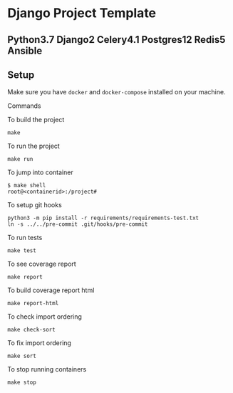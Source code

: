 # Django Project Template

## Python3.7 Django2 Celery4.1 Postgres12 Redis5 Ansible

## Setup

Make sure you have `docker` and `docker-compose` installed on your machine.

Commands

To build the project

    make

To run the project

    make run

To jump into container

    $ make shell
    root@<containerid>:/project#

To setup git hooks

    python3 -m pip install -r requirements/requirements-test.txt
    ln -s ../../pre-commit .git/hooks/pre-commit

To run tests

    make test

To see coverage report

    make report
    
To build coverage report html

    make report-html

To check import ordering

    make check-sort
    
To fix import ordering

    make sort

To stop running containers

    make stop
